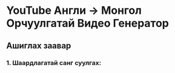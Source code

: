 # YouTube Англи → Монгол Орчуулгатай Видео Генератор

## Ашиглах заавар

### 1. Шаардлагатай санг суулгах:
